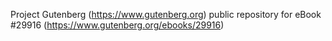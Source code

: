 Project Gutenberg (https://www.gutenberg.org) public repository for eBook #29916 (https://www.gutenberg.org/ebooks/29916)
